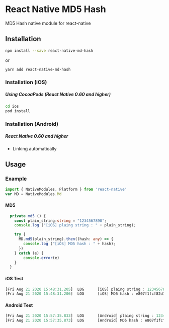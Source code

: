# React Native MD5 Hash

MD5 Hash native module for react-native

## Installation

```sh
npm install --save react-native-md-hash
```

or

```sh
yarn add react-native-md-hash
```

### Installation (iOS)

##### Using CocoaPods (React Native 0.60 and higher)

```sh
cd ios
pod install
```

### Installation (Android)

##### React Native 0.60 and higher
- Linking automatically

## Usage

### Example

```js
import { NativeModules, Platform } from 'react-native'
var MD = NativeModules.Md

```

#### MD5
```ts
  private md5 () {
    const plain_string:string = "1234567890";
    console.log ("[iOS] plaing string : " + plain_string);

    try {
      MD.md5(plain_string).then((hash: any) => {
        console.log ("[iOS] MD5 hash : " + hash);
      })
    } catch (e) {
        console.error(e)
    }  
  }
```

#### iOS Test
```ts
[Fri Aug 21 2020 15:48:31.205]  LOG      [iOS] plaing string : 1234567890
[Fri Aug 21 2020 15:48:31.206]  LOG      [iOS] MD5 hash : e807f1fcf82d132f9bb018ca6738a19f
```

#### Android Test
```ts
[Fri Aug 21 2020 15:57:35.833]  LOG      [Android] plaing string : 1234567890
[Fri Aug 21 2020 15:57:35.873]  LOG      [Android] MD5 hash : e807f1fcf82d132f9bb018ca6738a19f
```

